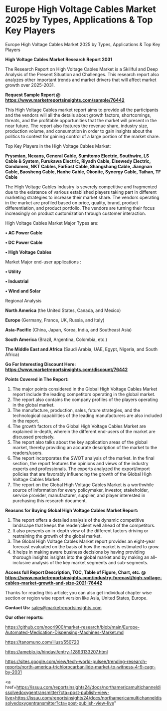 # Europe High Voltage Cables Market 2025 by Types, Applications & Top Key Players
 Europe High Voltage Cables Market 2025 by Types, Applications & Top Key Players

<strong>High Voltage Cables Market Research Report 2031</strong>

The Research Report on High Voltage Cables Market is a Skillful and Deep Analysis of the Present Situation and Challenges. This research report also analyzes other important trends and market drivers that will affect market growth over 2025-2031.

<strong>Request Sample Report @ <a href=https://www.marketreportsinsights.com/sample/76442>https://www.marketreportsinsights.com/sample/76442</a></strong>

This High Voltage Cables market report aims to provide all the participants and the vendors will all the details about growth factors, shortcomings, threats, and the profitable opportunities that the market will present in the near future. The report also features the revenue share, industry size, production volume, and consumption in order to gain insights about the politics to contest for gaining control of a large portion of the market share.

Top Key Players in the High Voltage Cables Market:

<strong>Prysmian, Nexans, General Cable, Sumitomo Electric, Southwire, LS Cable & System, Furukawa Electric, Riyadh Cable, Elsewedy Electric, Condumex, NKT Cables, FarEast Cable, Shangshang Cable, Jiangnan Cable, Baosheng Cable, Hanhe Cable, Okonite, Synergy Cable, Taihan, TF Cable</strong>

The High Voltage Cables Industry is severely competitive and fragmented due to the existence of various established players taking part in different marketing strategies to increase their market share. The vendors operating in the market are profiled based on price, quality, brand, product differentiation, and product portfolio. The vendors are turning their focus increasingly on product customization through customer interaction.

High Voltage Cables Market Major Types are:

<strong>• AC Power Cable

• DC Power Cable

• High Voltage Cables</strong>

Market Major end-user applications :

<strong>• Utility

• Industrial

• Wind and Solar</strong>

Regional Analysis

</u><strong><b>North America</b></strong> (the United States, Canada, and Mexico)

<strong><b>Europe </b></strong>(Germany, France, UK, Russia, and Italy)

<strong><b>Asia-Pacific</b></strong> (China, Japan, Korea, India, and Southeast Asia)

<strong><b>South America</b></strong> (Brazil, Argentina, Colombia, etc.)

<strong><b>The Middle East and Africa</b></strong> (Saudi Arabia, UAE, Egypt, Nigeria, and South Africa)

<strong>Go For Interesting Discount Here: <a href=https://www.marketreportsinsights.com/discount/76442>https://www.marketreportsinsights.com/discount/76442</a></strong>

<strong>Points Covered in The Report:</strong>
<ol>
  <li>The major points considered in the Global High Voltage Cables Market report include the leading competitors operating in the global market.</li>
  <li>The report also contains the company profiles of the players operating in the global market.</li>
  <li>The manufacture, production, sales, future strategies, and the technological capabilities of the leading manufacturers are also included in the report.</li>
  <li>The growth factors of the Global High Voltage Cables Market are explained in-depth, wherein the different end-users of the market are discussed precisely.</li>
  <li>The report also talks about the key application areas of the global market, thereby providing an accurate description of the market to the readers/users.</li>
  <li>The report incorporates the SWOT analysis of the market. In the final section, the report features the opinions and views of the industry experts and professionals. The experts analyzed the export/import policies that are favorably influencing the growth of the Global High Voltage Cables Market.</li>
  <li>The report on the Global High Voltage Cables Market is a worthwhile source of information for every policymaker, investor, stakeholder, service provider, manufacturer, supplier, and player interested in purchasing this research document.</li>
</ol>
<strong>Reasons for Buying Global High Voltage Cables Market Report:</strong>

<ol>
  <li>The report offers a detailed analysis of the dynamic competitive landscape that keeps the reader/client well ahead of the competitors.</li>
  <li>It also presents an in-depth view of the different factors driving or restraining the growth of the global market.</li>
  <li>The Global High Voltage Cables Market report provides an eight-year forecast evaluated on the basis of how the market is estimated to grow.</li>
  <li>It helps in making aware business decisions by having providing thorough insights insights into the global market and by making an all-inclusive analysis of the key market segments and sub-segments.</li>
</ol>
<strong>Access full Report Description, TOC, Table of Figure, Chart, etc. @ <a href=https://www.marketreportsinsights.com/industry-forecast/high-voltage-cables-market-growth-and-size-2021-76442>https://www.marketreportsinsights.com/industry-forecast/high-voltage-cables-market-growth-and-size-2021-76442</a></strong>


Thanks for reading this article; you can also get individual chapter wise section or region wise report version like Asia, United States, Europe.

<strong>Contact Us:</strong>
sales@marketreportsinsights.com

<strong>Our other reports:</strong>

<a href=https://github.com/noori900/market-research/blob/main/Europe-Automated-Medication-Dispensing-Machines-Market.md>https://github.com/noori900/market-research/blob/main/Europe-Automated-Medication-Dispensing-Machines-Market.md</a>

<a href=https://tanomuno.com/illust/550720>https://tanomuno.com/illust/550720</a>

<a href=https://ameblo.jp/hindavi/entry-12893133207.html>https://ameblo.jp/hindavi/entry-12893133207.html</a>

<a href=https://sites.google.com/view/tech-world-pulsee/trending-research-reports/north-america-trichlorocarbanilide-market-to-witness-4-9-cagr-by-2031>https://sites.google.com/view/tech-world-pulsee/trending-research-reports/north-america-trichlorocarbanilide-market-to-witness-4-9-cagr-by-2031</a>

<a href=https://issuu.com/reportsinsights24/docs/northamericamultichanneldissolvedoxygentransmitter?cta=post-publish-view-live>https://issuu.com/reportsinsights24/docs/northamericamultichanneldissolvedoxygentransmitter?cta=post-publish-view-live</a>"
